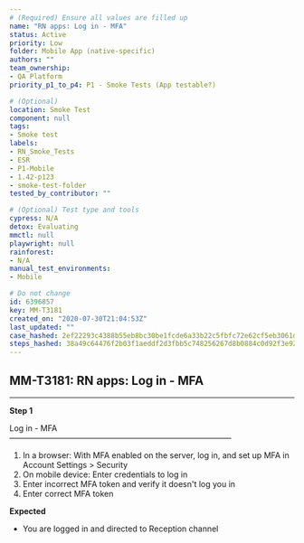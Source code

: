 ```yaml
---
# (Required) Ensure all values are filled up
name: "RN apps: Log in - MFA"
status: Active
priority: Low
folder: Mobile App (native-specific)
authors: ""
team_ownership: 
- QA Platform
priority_p1_to_p4: P1 - Smoke Tests (App testable?)

# (Optional)
location: Smoke Test
component: null
tags:
- Smoke test
labels: 
- RN_Smoke_Tests
- ESR
- P1-Mobile
- 1.42-p123
- smoke-test-folder
tested_by_contributor: ""

# (Optional) Test type and tools
cypress: N/A
detox: Evaluating
mmctl: null
playwright: null
rainforest: 
- N/A
manual_test_environments:
- Mobile

# Do not change
id: 6396857
key: MM-T3181
created_on: "2020-07-30T21:04:53Z"
last_updated: ""
case_hashed: 2ef22293c4388b55eb8bc30be1fcde6a33b22c5fbfc72e62cf5eb3061ddae8868ad2b97338de0b4ac166b43d0bcddf9e
steps_hashed: 38a49c64476f2b03f1aeddf2d3fbb5c748256267d8b0884c0d92f3e92758a7ad9cf3367af5cd7832af2723dee5f041ba
---
```


<!-- (Auto-generated) Based on frontmatter's "key" and "name" -->

## MM-T3181: RN apps: Log in - MFA

---

**Step 1**

Log in - MFA\
————————————————————————————

1. In a browser: With MFA enabled on the server, log in, and set up MFA in Account Settings > Security
2. On mobile device: Enter credentials to log in
3. Enter incorrect MFA token and verify it doesn't log you in
4. Enter correct MFA token

**Expected**

- You are logged in and directed to Reception channel
